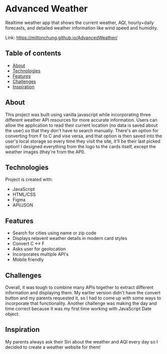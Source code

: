 # Advanced Weather

Realtime weather app that shows the current weather, AQI, hourly+daily forecasts, and detailed weather information like wind speed and humidity.

Link: https://miltonchung.github.io/AdvancedWeather/

## Table of contents

-  [About](#about)
-  [Technologies](#technologies)
-  [Features](#features)
-  [Challenges](#challenges)
-  [Inspiration](#inspiration)

## About

This project was built using vanilla javascript while incorporating three different weather API resources for more accurate information. Users can allow the application to read their current location (no data is saved about the user) so that they don't have to search manually. There's an option for converting from F to C and vise versa, and that option is then saved into the user's local storage so every time they visit the site, it'll be their last picked option! I designed everything from the logo to the cards itself, except the weather images (they're from the API).

## Technologies

Project is created with:

-  JavaScript
-  HTML/CSS
-  Figma
-  API/JSON


## Features

-  Search for cities using name or zip code
-  Displays relavent weather details in modern card styles
-  Convert C <-> F
-  Asks user for geolocation 
-  Incorporates multiple API's
-  Mobile friendly

## Challenges
Overall, it was tough to combine many APIs together to extract different information and displaying them. My earlier version didn't have the convert button and my parents requested it, so I had to come up with some ways to incorporate that functionality. Another challenge was making the day and time correct because it was my first time working with JavaScript Date object.


## Inspiration

My parents always ask their Siri about the weather and AQI every day so I decided to create a weather website for them!

